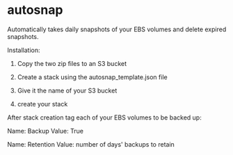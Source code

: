 # autosnap
Automatically takes daily snapshots of your EBS volumes and delete expired snapshots.

Installation:

1) Copy the two zip files to an S3 bucket

2) Create a stack using the autosnap_template.json file

3) Give it the name of your S3 bucket

4) create your stack

After stack creation tag each of your EBS volumes to be backed up:

Name: Backup     Value: True

Name: Retention  Value: number of days' backups to retain

